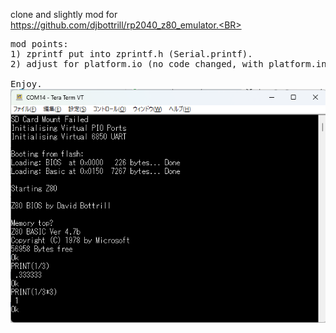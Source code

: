 clone and slightly mod for https://github.com/djbottrill/rp2040_z80_emulator.<BR>
<PRE>
mod points:
1) zprintf put into zprintf.h (Serial.printf).
2) adjust for platform.io (no code changed, with platform.ini only)

Enjoy.
<img src="https://github.com/cobwebkanamachi/rp2040_z80_emulator-slightlyMOD/blob/main/z80splash.png" alt="splash terminal image of this."></a>
</PRE>
